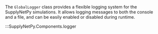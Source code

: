 The `GlobalLogger` class provides a flexible logging system for the SupplyNetPy simulations. It allows logging messages to both the console and a file, and can be easily enabled or disabled during runtime.

:::SupplyNetPy.Components.logger